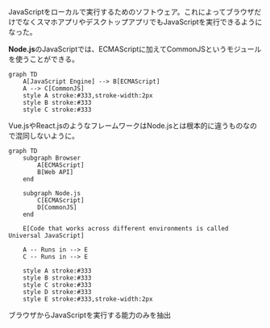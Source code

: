 JavaScriptをローカルで実行するためのソフトウェア。これによってブラウザだけでなくスマホアプリやデスクトップアプリでもJavaScriptを実行できるようになった。

**Node.js**のJavaScriptでは、ECMAScriptに加えてCommonJSというモジュールを使うことができる。

```mermaid
graph TD
    A[JavaScript Engine] --> B[ECMAScript]
    A --> C[CommonJS]
    style A stroke:#333,stroke-width:2px
    style B stroke:#333
    style C stroke:#333
```

Vue.jsやReact.jsのようなフレームワークはNode.jsとは根本的に違うものなので混同しないように。

```mermaid
graph TD
    subgraph Browser
        A[ECMAScript]
        B[Web API]
    end
    
    subgraph Node.js
        C[ECMAScript]
        D[CommonJS]
    end

    E[Code that works across different environments is called Universal JavaScript]
    
    A -- Runs in --> E
    C -- Runs in --> E

    style A stroke:#333
    style B stroke:#333
    style C stroke:#333
    style D stroke:#333
    style E stroke:#333,stroke-width:2px

```

ブラウザからJavaScriptを実行する能力のみを抽出
